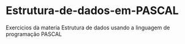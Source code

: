 # Estrutura-de-dados-em-PASCAL
 Exercicios da materia Estrutura de dados usando a linguagem de programação PASCAL
